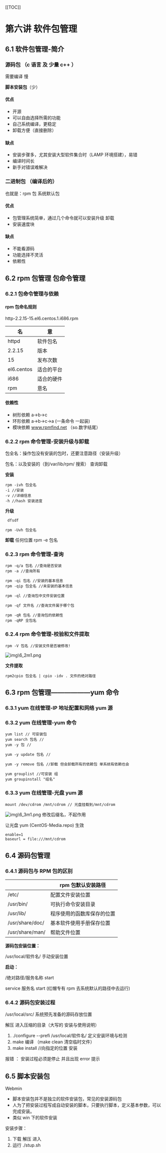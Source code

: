 [[TOC]]

# 第六讲 软件包管理

## 6.1 软件包管理-简介

### 源码包 （c 语言 及 少量 c++ ）

需要编译 慢

**脚本安装包**（少）

#### **优点**

- 开源
- 可以自由选择所需的功能
- 自己系统编译，更稳定
- 卸载方便（直接删除）

#### 缺点

- 安装步骤多，尤其安装大型软件集合时（LAMP 环境搭建），易错
- 编译时间长
- 新手对错误难解决

### 二进制包 （编译后的）

也就是：rpm 包 系统默认包

#### 优点

- 包管理系统简单，通过几个命令就可以安装升级 卸载
- 安装速度块

#### 缺点

- 不能看源码
- 功能选择不灵活
- 依赖性

## 6.2 rpm 包管理 包命令管理

### 6.2.1 包命令管理与依赖

#### rpm 包命名规则

http-2.2.15-15.el6.centos.1.i686.rpm

| 名          | 意     |
| ---------- | ----- |
| httpd      | 软件包名  |
| 2.2.15     | 版本    |
| 15         | 发布次数  |
| el6.centos | 适合的平台 |
| i686       | 适合的硬件 |
| rpm        | 意名    |

#### 依赖性

- 树形依赖 a->b->c
- 环形依赖 a->b->c->a (一条命令 一起装)
- 模块依赖 www.rpmfind.net （so.数字结尾）

### 6.2.2 rpm 命令管理-安装升级与卸载

包全名：操作包没有安装的包时，还要注意路径（安装升级）

包名：以及安装的（到/var/lib/rpm/ 搜索） 查询卸载

**安装**

    rpm -ivh 包全名
    -i //安装
    -v //详细信息
    -h //hash 安装进度

**升级**

     dfsdf
    
    rpm -Uvh 包全名

**卸载** 任何位置
rpm -e 包名

### 6.2.3 rpm 命令管理-查询

    rpm -q/a 包名 //查询是否安装
    rpm -a //查询所有
    
    rpm -qi 包名 //安装的基本信息
    rpm -qip 包全名 //未安装的基本信息
    
    rpm -ql //查询包中文件安装位置
    
    rpm -qf 文件名 //查询文件属于哪个包
    
    rpm -qR 包名 //查询包的依赖性
    rpm -qRP 全包名

### 6.2.4 rpm 命令管理-校验和文件提取

    rpm -V 包名 //安装文件是否被修改!

![img\6_2m1.png](./img/6_2m1.png)

**文件提取**

    rpm2cpio 包全名 | cpio -idv . 文件的绝对路径

## 6.3 rpm 包管理——————**yum 命令**

### 6.3.1 yum 在线管理-IP 地址配置和网络 yum 源

### 6.3.2 yum 在线管理-yum 命令

    yum list // 可安装包
    yum search 包名 //
    yum -y 包 //
    
    yum -y update 包名 //
    
    yum -y remove 包名 //卸载 但会卸载所有的依赖包 单系统有依赖也会
    
    yum grouplist //可安装 组
    yum groupinstall "组名"

### 6.3.3 yum 在线管理-光盘 yum 源

    mount /dev/cdrom /mnt/cdrom // 光盘挂载到/mnt/cdrom

![img\6_3m1.png](./img/6_3m1.png)
修改后缀名，不起作用

让光盘 yum (CentOS-Media.repo) 生效

    enable=1
    baseurl = file:///mnt/cdrom

## 6.4 源码包管理

### 6.4.1 源码包与 RPM 包的区别

|                 | rpm 包默认安装路径   |
| --------------- | ------------- |
| /etc/           | 配置文件安装位置      |
| /usr/bin/       | 可执行命令安装目录     |
| /usr/lib/       | 程序使用的函数库保存的位置 |
| /usr/share/doc/ | 基本软件使用手册保存位置  |
| /usr/share/man/ | 帮助文件位置        |

**源码包安装位置：**

/usr/local/软件名/ 手动安装位置

**启动：**

/绝对路径/服务名称 start

service 服务名 start (红帽专有 rpm 去系统默认的路径中去运行)

### 6.4.2 源码包安装过程

/usr/local/src/ 系统预先准备的源码存放位置

解压 进入压缩的目录（大写的 安装与使用说明）

1. ./configure --prefi /usr/local/软件名/ 定义安装环境与检测
2. make 编译 （make clean 清空临时文件）
3. make install //向指定的位置 安装

报错 ： 安装过程必须是停止 并且出现 error 提示

## 6.5 脚本安装包

Webmin

- 脚本安装包并不是独立的软件安装包，常见的安装源码包
- 人为了把安装过程写成自动安装的脚本，只要执行脚本，定义基本参数，可以完成安装。
- 类似 win 下的软件安装

安装步骤：

1. 下载 解压 进入
2. 运行 ./stup.sh
